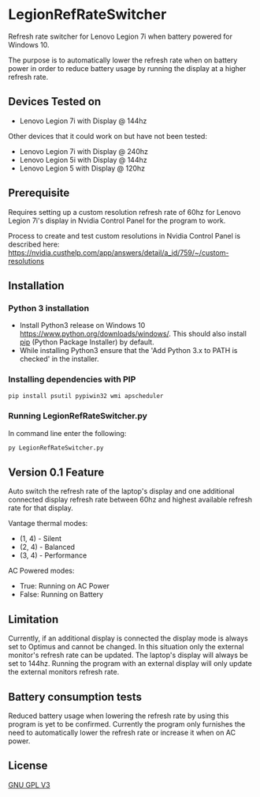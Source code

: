 # LegionRefRateSwitcher
Refresh rate switcher for Lenovo Legion 7i when battery powered for Windows 10. 

The purpose is to automatically lower the refresh rate when on battery power in order to reduce battery usage by running the display at a higher refresh rate.

## Devices Tested on

- Lenovo Legion 7i with Display @ 144hz

Other devices that it could work on but have not been tested:
- Lenovo Legion 7i with Display @ 240hz
- Lenovo Legion 5i with Display @ 144hz
- Lenovo Legion 5 with Display @ 120hz

## Prerequisite

Requires setting up a custom resolution refresh rate of 60hz for Lenovo Legion 7i's display in Nvidia Control Panel for the program to work.

Process to create and test custom resolutions in Nvidia Control Panel is described here: https://nvidia.custhelp.com/app/answers/detail/a_id/759/~/custom-resolutions

## Installation

### Python 3 installation
- Install Python3 release on Windows 10 https://www.python.org/downloads/windows/. This should also install [pip](https://pip.pypa.io/en/stable/) (Python Package Installer) by default. 
- While installing Python3 ensure that the 'Add Python 3.x to PATH is checked' in the installer.

### Installing dependencies with PIP

```bash
pip install psutil pypiwin32 wmi apscheduler
```

### Running LegionRefRateSwitcher.py

In command line enter the following:

```bash
py LegionRefRateSwitcher.py
```

## Version 0.1 Feature 

Auto switch the refresh rate of the laptop's display and one additional connected display refresh rate between 60hz and highest available refresh rate for that display.

Vantage thermal modes:
- (1, 4) - Silent 
- (2, 4) - Balanced
- (3, 4) - Performance

AC Powered modes:
- True: Running on AC Power
- False: Running on Battery

## Limitation
Currently, if an additional display is connected the display mode is always set to Optimus and cannot be changed. In this situation only the external monitor's refresh rate can be updated. The laptop's display will always be set to 144hz. Running the program with an external display will only update the external monitors refresh rate.

## Battery consumption tests

Reduced battery usage when lowering the refresh rate by using this program is yet to be confirmed. Currently the program only furnishes the need to automatically lower the refresh rate or increase it when on AC power. 

## License

[GNU GPL V3](https://github.com/brijananand/LegionRefRateSwitcher/blob/master/LICENSE)
